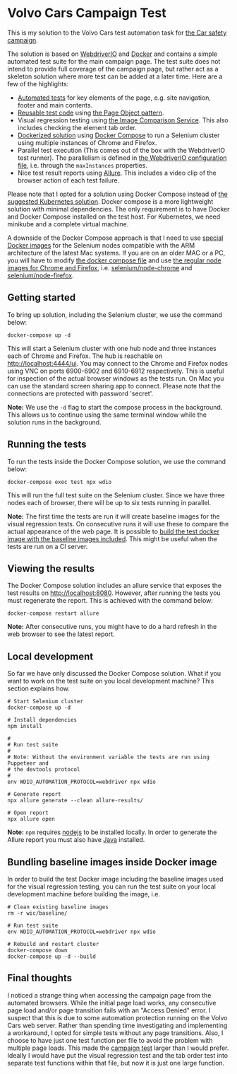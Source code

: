 # Volvo Cars Campaign Test

This is my solution to the Volvo Cars test automation task
for [the Car safety campaign](https://www.volvocars.com/intl/v/car-safety/a-million-more).

The solution is based on [WebdriverIO](https://webdriver.io/)
and [Docker](https://www.docker.com/) and contains a simple automated test suite
for the main campaign page. The test suite does not intend to provide full
coverage of the campaign page, but rather act as a skeleton solution where more
test can be added at a later time. Here are a few of the highlights:

- [Automated tests](./test/specs) for key elements of the page, e.g. site
  navigation, footer and main contents.
- [Reusable test code](./test/pageobjects)
  using [the Page Object pattern](https://webdriver.io/docs/pageobjects).
- Visual regression testing
  using [the Image Comparison Service](https://webdriver.io/docs/wdio-image-comparison-service).
  This also includes checking the element tab order.
- [Dockerized solution](./docker-compose.yaml)
  using [Docker Compose](https://docs.docker.com/compose/) to run a Selenium
  cluster using multiple instances of Chrome and Firefox.
- Parallel test execution (This comes out of the box with the WebdriverIO test
  runner). The parallelism is defined
  in [the WebdriverIO configuration file](./wdio.conf.js), i.e. through
  the `maxInstances` properties.
- Nice test result reports
  using [Allure](https://webdriver.io/docs/allure-reporter). This includes a
  video clip of the browser action of each test failure.

Please note that I opted for a solution using Docker Compose instead of [the
suggested Kubernetes solution](https://www.swtestacademy.com/selenium-kubernetes-scalable-parallel-tests/).
Docker compose is a more lightweight solution with minimal dependencies. The
only requirement is to have Docker and Docker Compose installed on the test
host. For Kubernetes, we need minikube and a complete virtual machine.

A downside of the Docker Compose approach is that I need to
use [special Docker images](https://hub.docker.com/u/seleniarm) for the Selenium
nodes compatible with the ARM architecture of the latest Mac systems. If you are
on an older MAC or a PC, you will have to
modify [the docker compose file](./docker-compose.yaml) and
use [the regular node images for Chrome and Firefox](https://hub.docker.com/u/selenium),
i.e. [selenium/node-chrome](https://hub.docker.com/r/selenium/node-chrome)
and [selenium/node-firefox](https://hub.docker.com/r/selenium/node-firefox).

## Getting started

To bring up solution, including the Selenium cluster, we use the command below:

```
docker-compose up -d
```

This will start a Selenium cluster with one hub node and three instances each
of Chrome and Firefox. The hub is reachable
on [http://localhost:4444/ui](http://localhost:4444/ui). You may connect to the
Chrome and Firefox nodes using VNC on ports 6900-6902 and 6910-6912
respectively. This is useful for inspection of the actual browser windows as the
tests run. On Mac you can use the standard screen sharing app to connect. Please
note that the connections are protected with password 'secret'.

**Note:** We use the `-d` flag to start the compose process in the background.
This allows us to continue using the same terminal window while the solution
runs in the background.

## Running the tests

To run the tests inside the Docker Compose solution, we use the command below:

```
docker-compose exec test npx wdio
```

This will run the full test suite on the Selenium cluster. Since we have three
nodes each of browser, there will be up to six tests running in parallel.

**Note:** The first time the tests are run it will create baseline images for
the visual regression tests. On consecutive runs it will use these to compare
the actual appearance of the web page. It is possible
to [build the test docker image with the baseline images included](#bundling-baseline-images-inside-docker-image).
This might be useful when the tests are run on a CI server.

## Viewing the results

The Docker Compose solution includes an allure service that exposes the test
results on [http://localhost:8080](http://localhost:8080). However, after
running the tests you must regenerate the report. This is achieved with the
command below:

```
docker-compose restart allure
```

**Note:**
After consecutive runs, you might have to do a hard refresh in the web browser
to see the latest report.

## Local development

So far we have only discussed the Docker Compose solution. What if you want to
work on the test suite on you local development machine? This section explains
how.

```
# Start Selenium cluster
docker-compose up -d

# Install dependencies
npm install

#
# Run test suite
#
# Note: Without the environment variable the tests are run using Puppeteer and
# the devtools protocol
#
env WDIO_AUTOMATION_PROTOCOL=webdriver npx wdio

# Generate report
npx allure generate --clean allure-results/

# Open report
npx allure open
```

**Note:** `npm` requires [nodejs](https://nodejs.org/en/) to be installed
locally. In order to generate the Allure report you must also
have [Java](https://www.java.com) installed.

## Bundling baseline images inside Docker image

In order to build the test Docker image including the baseline images used for
the visual regression testing, you can run the test suite on your local
development machine before building the image, i.e.

```
# Clean existing baseline images
rm -r wic/baseline/

# Run test suite
env WDIO_AUTOMATION_PROTOCOL=webdriver npx wdio

# Rebuild and restart cluster
docker-compose down
docker-compose up -d --build
```

## Final thoughts

I noticed a strange thing when accessing the campaign page from the automated
browsers. While the initial page load works, any consecutive page load and/or
page transition fails with an "Access Denied" error. I suspect that this is due
to some automation protection running on the Volvo Cars web server. Rather than
spending time investigating and implementing a workaround, I opted for simple
tests without any page transitions. Also, I choose to have just one test
function per file to avoid the problem with multiple page loads. This made
the [campaign test](./test/specs/campaign.e2e.js) larger than I would prefer.
Ideally I would have put the visual regression test and the tab order test into
separate test functions within that file, but now it is just one large function.
